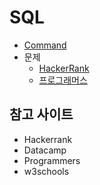 # SQL

- [Command](https://github.com/micopes/SQL/blob/main/Command.md)
- 문제
  - [HackerRank](https://github.com/micopes/SQL/tree/main/%EB%AC%B8%EC%A0%9C(Hackerrank))
  - [프로그래머스](https://github.com/micopes/SQL/tree/main/%EB%AC%B8%EC%A0%9C(%ED%94%84%EB%A1%9C%EA%B7%B8%EB%9E%98%EB%A8%B8%EC%8A%A4))

## 참고 사이트
- Hackerrank
- Datacamp
- Programmers
- w3schools

